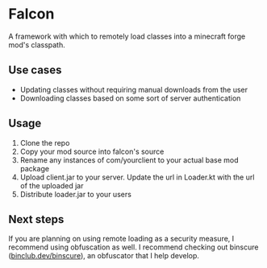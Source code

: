 # Falcon

A framework with which to remotely load classes into a minecraft forge mod's classpath.

## Use cases

- Updating classes without requiring manual downloads from the user
- Downloading classes based on some sort of server authentication

## Usage

1. Clone the repo
2. Copy your mod source into falcon's source
3. Rename any instances of com/yourclient to your actual base mod package
4. Upload client.jar to your server. Update the url in Loader.kt with the url of the uploaded jar
5. Distribute loader.jar to your users

## Next steps

If you are planning on using remote loading as a security measure, I recommend using obfuscation as well. I recommend checking out binscure ([binclub.dev/binscure](https://binclub.dev/binscure)), an obfuscator that I help develop.
